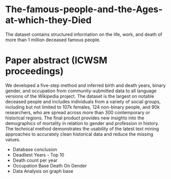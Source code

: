 # The-famous-people-and-the-Ages-at-which-they-Died
The dataset contains structured information on the life, work, and death of more than 1 million deceased famous people.

# Paper abstract (ICWSM proceedings)
We developed a five-step method and inferred birth and death years, binary gender, and occupation from community-submitted data to all language versions of the Wikipedia project. The dataset is the largest on notable deceased people and includes individuals from a variety of social groups, including but not limited to 107k females, 124 non-binary people, and 90k researchers, who are spread across more than 300 contemporary or historical regions. The final product provides new insights into the demographics of mortality in relation to gender and profession in history. The technical method demonstrates the usability of the latest text mining approaches to accurately clean historical data and reduce the missing values.
* Database conclusion
* Deadliest Years - Top 10
* Death count per year
* Occupation Base Death On Gender
* Data Analysis on graph base






